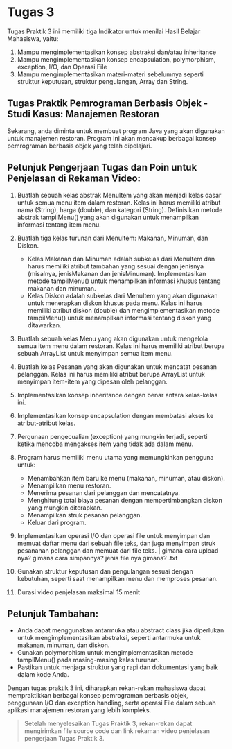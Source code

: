 # Tugas 3

Tugas Praktik 3 ini memiliki tiga Indikator untuk menilai Hasil Belajar Mahasiswa, yaitu:
1. Mampu mengimplementasikan konsep abstraksi dan/atau inheritance
2. Mampu mengimplementasikan konsep encapsulation, polymorphism, exception, I/O, dan Operasi File
3. Mampu mengimplementasikan materi-materi sebelumnya seperti struktur keputusan, struktur pengulangan, Array dan String.

## Tugas Praktik Pemrograman Berbasis Objek - Studi Kasus: Manajemen Restoran
Sekarang, anda diminta untuk membuat program Java yang akan digunakan untuk manajemen restoran. Program ini akan mencakup berbagai konsep pemrograman berbasis objek yang telah dipelajari.

## Petunjuk Pengerjaan Tugas dan Poin untuk Penjelasan di Rekaman Video:
1. Buatlah sebuah kelas abstrak MenuItem yang akan menjadi kelas dasar untuk semua menu item dalam restoran. Kelas ini harus memiliki atribut nama (String), harga (double), dan kategori (String). Definisikan metode abstrak tampilMenu() yang akan digunakan untuk menampilkan informasi tentang item menu.
2. Buatlah tiga kelas turunan dari MenuItem: Makanan, Minuman, dan Diskon.
    - Kelas Makanan dan Minuman adalah subkelas dari MenuItem dan harus memiliki atribut tambahan yang sesuai dengan jenisnya (misalnya, jenisMakanan dan jenisMinuman). Implementasikan metode tampilMenu() untuk menampilkan informasi khusus tentang makanan dan minuman.
    - Kelas Diskon adalah subkelas dari MenuItem yang akan digunakan untuk menerapkan diskon khusus pada menu. Kelas ini harus memiliki atribut diskon (double) dan mengimplementasikan metode tampilMenu() untuk menampilkan informasi tentang diskon yang ditawarkan.

3. Buatlah sebuah kelas Menu yang akan digunakan untuk mengelola semua item menu dalam restoran. Kelas ini harus memiliki atribut berupa sebuah ArrayList untuk menyimpan semua item menu.
4. Buatlah kelas Pesanan yang akan digunakan untuk mencatat pesanan pelanggan. Kelas ini harus memiliki atribut berupa ArrayList untuk menyimpan item-item yang dipesan oleh pelanggan.
5. Implementasikan konsep inheritance dengan benar antara kelas-kelas ini.
6. Implementasikan konsep encapsulation dengan membatasi akses ke atribut-atribut kelas.
7. Pergunaan pengecualian (exception) yang mungkin terjadi, seperti ketika mencoba mengakses item yang tidak ada dalam menu.
8. Program harus memiliki menu utama yang memungkinkan pengguna untuk:
    - Menambahkan item baru ke menu (makanan, minuman, atau diskon).
    - Menampilkan menu restoran.
    - Menerima pesanan dari pelanggan dan mencatatnya.
    - Menghitung total biaya pesanan dengan mempertimbangkan diskon yang mungkin diterapkan.
    - Menampilkan struk pesanan pelanggan.
    - Keluar dari program.

9. Implementasikan operasi I/O dan operasi file untuk menyimpan dan memuat daftar menu dari sebuah file teks, dan juga menyimpan struk pesananan pelanggan dan memuat dari file teks. | gimana cara upload nya? gimana cara simpannya? jenis file nya gimana? .txt
10. Gunakan struktur keputusan dan pengulangan sesuai dengan kebutuhan, seperti saat menampilkan menu dan memproses pesanan.

11. Durasi video penjelasan maksimal 15 menit

## Petunjuk Tambahan:

- Anda dapat menggunakan antarmuka atau abstract class jika diperlukan untuk mengimplementasikan abstraksi, seperti antarmuka untuk makanan, minuman, dan diskon.
- Gunakan polymorphism untuk mengimplementasikan metode tampilMenu() pada masing-masing kelas turunan.
- Pastikan untuk menjaga struktur yang rapi dan dokumentasi yang baik dalam kode Anda.

Dengan tugas praktik 3 ini, diharapkan rekan-rekan mahasiswa dapat mempraktikkan berbagai konsep pemrograman berbasis objek, penggunaan I/O dan exception handling, serta operasi File dalam sebuah aplikasi manajemen restoran yang lebih kompleks.

> Setelah menyelesaikan Tugas Praktik 3, rekan-rekan dapat mengirimkan file source code dan link rekaman video penjelasan pengerjaan Tugas Praktik 3.